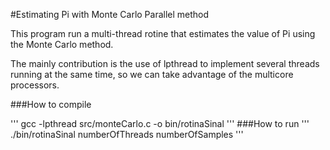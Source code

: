 #Estimating Pi with Monte Carlo Parallel method


This program run a multi-thread rotine that estimates the value of Pi using 
the Monte Carlo method.

The mainly contribution is the use of lpthread to implement several threads 
running at the same time, so we can take advantage of the multicore processors.


###How to compile

'''
        gcc -lpthread src/monteCarlo.c -o bin/rotinaSinal
'''
###How to run
'''
        ./bin/rotinaSinal numberOfThreads numberOfSamples
'''
